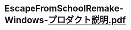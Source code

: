 # EscapeFromSchoolRemake-Windows-[プロダクト説明.pdf](https://github.com/dachou0000/EscapeFromSchoolRemake-Windows-/files/11994101/default.pdf)

